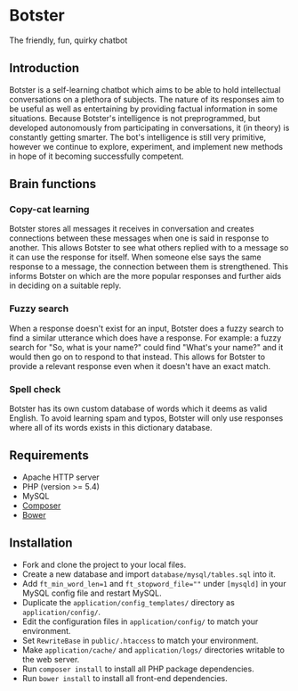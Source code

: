 # Botster

The friendly, fun, quirky chatbot

## Introduction

Botster is a self-learning chatbot which aims to be able to hold intellectual conversations on a plethora of subjects. The nature of its responses aim to be useful as well as entertaining by providing factual information in some situations. Because Botster's intelligence is not preprogrammed, but developed autonomously from participating in conversations, it (in theory) is constantly getting smarter. The bot's intelligence is still very primitive, however we continue to explore, experiment, and implement new methods in hope of it becoming successfully competent.

## Brain functions

### Copy-cat learning

Botster stores all messages it receives in conversation and creates connections between these messages when one is said in response to another. This allows Botster to see what others replied with to a message so it can use the response for itself. When someone else says the same response to a message, the connection between them is strengthened. This informs Botster on which are the more popular responses and further aids in deciding on a suitable reply.

### Fuzzy search

When a response doesn't exist for an input, Botster does a fuzzy search to find a similar utterance which does have a response. For example: a fuzzy search for "So, what is your name?" could find "What's your name?" and it would then go on to respond to that instead. This allows for Botster to provide a relevant response even when it doesn't have an exact match.

### Spell check

Botster has its own custom database of words which it deems as valid English. To avoid learning spam and typos, Botster will only use responses where all of its words exists in this dictionary database.

## Requirements

 - Apache HTTP server
 - PHP (version >= 5.4)
 - MySQL
 - [Composer](https://getcomposer.org)
 - [Bower](http://bower.io)

## Installation

 - Fork and clone the project to your local files.
 - Create a new database and import `database/mysql/tables.sql` into it.
 - Add `ft_min_word_len=1` and `ft_stopword_file=""` under `[mysqld]` in your MySQL config file and restart MySQL.
 - Duplicate the `application/config_templates/` directory as `application/config/`.
 - Edit the configuration files in `application/config/` to match your environment.
 - Set `RewriteBase` in `public/.htaccess` to match your environment.
 - Make `application/cache/` and `application/logs/` directories writable to the web server.
 - Run `composer install` to install all PHP package dependencies.
 - Run `bower install` to install all front-end dependencies.
